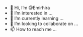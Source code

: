 - 👋 Hi, I’m @Emirhira
- 👀 I’m interested in ...
- 🌱 I’m currently learning ...
- 💞️ I’m looking to collaborate on ...
- 📫 How to reach me ...

<!---
Emirhira/Emirhira is a ✨ special ✨ repository because its `README.md` (this file) appears on your GitHub profile.
You can click the Preview link to take a look at your changes.
--->
